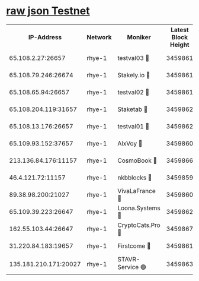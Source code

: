 
[raw json Testnet](https://rpc-check.quickt.stavr.tech/quickt/rpc-quickt-result.json)
=


<table><tr><th>IP-Address</th><th>Network</th><th>Moniker</th><th>Latest Block Height</th><th>Earliest Block Height</th><th>Catching Up</th><th>Voting Power</th><th>Scan Time</th></tr><tr><td>65.108.2.27:26657</td><td>rhye-1</td><td>testval03 🔴</td><td>3459861</td><td>1</td><td>False</td><td>5002050</td><td>2023-12-04T23:22:53.809260728UTC</td></tr><tr><td>65.108.79.246:26674</td><td>rhye-1</td><td>Stakely.io 🔴</td><td>3459861</td><td>1</td><td>False</td><td>10</td><td>2023-12-04T23:22:56.191690870UTC</td></tr><tr><td>65.108.65.94:26657</td><td>rhye-1</td><td>testval02 🔴</td><td>3459861</td><td>1</td><td>False</td><td>5002050</td><td>2023-12-04T23:22:56.552146432UTC</td></tr><tr><td>65.108.204.119:31657</td><td>rhye-1</td><td>Staketab 🔴</td><td>3459862</td><td>1</td><td>False</td><td>9900</td><td>2023-12-04T23:22:59.319585510UTC</td></tr><tr><td>65.108.13.176:26657</td><td>rhye-1</td><td>testval01 🔴</td><td>3459862</td><td>1</td><td>False</td><td>9582010</td><td>2023-12-04T23:22:59.646182197UTC</td></tr><tr><td>65.109.93.152:37657</td><td>rhye-1</td><td>AlxVoy 🔴</td><td>3459860</td><td>433101</td><td>False</td><td>92921</td><td>2023-12-04T23:22:50.990160272UTC</td></tr><tr><td>213.136.84.176:11157</td><td>rhye-1</td><td>CosmoBook 🔴</td><td>3459866</td><td>1674001</td><td>False</td><td>1528057</td><td>2023-12-04T23:23:24.949685459UTC</td></tr><tr><td>46.4.121.72:11157</td><td>rhye-1</td><td>nkbblocks 🔴</td><td>3459859</td><td>1781001</td><td>False</td><td>81901</td><td>2023-12-04T23:22:42.028243430UTC</td></tr><tr><td>89.38.98.200:21027</td><td>rhye-1</td><td>VivaLaFrance 🔴</td><td>3459860</td><td>2863001</td><td>False</td><td>10000</td><td>2023-12-04T23:22:48.481099577UTC</td></tr><tr><td>65.109.39.223:26647</td><td>rhye-1</td><td>Loona.Systems 🔴</td><td>3459862</td><td>3287001</td><td>False</td><td>9949</td><td>2023-12-04T23:22:58.997760744UTC</td></tr><tr><td>162.55.103.44:26647</td><td>rhye-1</td><td>CryptoCats.Pro 🔴</td><td>3459867</td><td>3287001</td><td>False</td><td>9999</td><td>2023-12-04T23:23:29.294996252UTC</td></tr><tr><td>31.220.84.183:19657</td><td>rhye-1</td><td>Firstcome 🔴</td><td>3459861</td><td>3395933</td><td>False</td><td>732206</td><td>2023-12-04T23:22:53.398604702UTC</td></tr><tr><td>135.181.210.171:20027</td><td>rhye-1</td><td>STAVR-Service 🟢</td><td>3459863</td><td>3457501</td><td>False</td><td>0</td><td>2023-12-04T23:23:08.187802879UTC</td></tr></table>